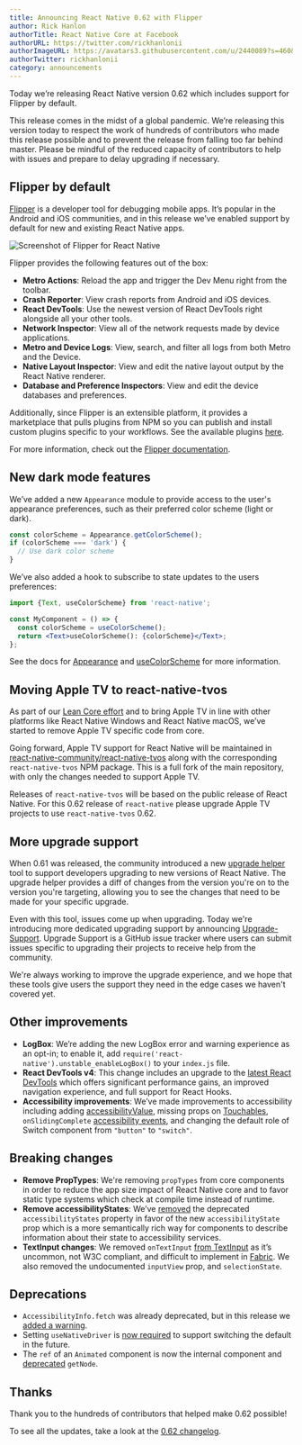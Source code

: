 ```yaml
---
title: Announcing React Native 0.62 with Flipper
author: Rick Hanlon
authorTitle: React Native Core at Facebook
authorURL: https://twitter.com/rickhanlonii
authorImageURL: https://avatars3.githubusercontent.com/u/2440089?s=460&v=4
authorTwitter: rickhanlonii
category: announcements
---
```


Today we’re releasing React Native version 0.62 which includes support for Flipper by default.

This release comes in the midst of a global pandemic. We’re releasing this version today to respect the work of hundreds of contributors who made this release possible and to prevent the release from falling too far behind master. Please be mindful of the reduced capacity of contributors to help with issues and prepare to delay upgrading if necessary.

## Flipper by default

[Flipper](https://fbflipper.com/) is a developer tool for debugging mobile apps. It’s popular in the Android and iOS communities, and in this release we’ve enabled support by default for new and existing React Native apps.

![Screenshot of Flipper for React Native](/blog/assets/0.62-flipper.png)

Flipper provides the following features out of the box:

- **Metro Actions**: Reload the app and trigger the Dev Menu right from the toolbar.
- **Crash Reporter**: View crash reports from Android and iOS devices.
- **React DevTools**: Use the newest version of React DevTools right alongside all your other tools.
- **Network Inspector**: View all of the network requests made by device applications.
- **Metro and Device Logs**: View, search, and filter all logs from both Metro and the Device.
- **Native Layout Inspector**: View and edit the native layout output by the React Native renderer.
- **Database and Preference Inspectors**: View and edit the device databases and preferences.

Additionally, since Flipper is an extensible platform, it provides a marketplace that pulls plugins from NPM so you can publish and install custom plugins specific to your workflows. See the available plugins [here](https://www.npmjs.com/search?q=flipper-plugin).

For more information, check out the [Flipper documentation](https://fbflipper.com/docs/features/react-native.html).

## New dark mode features

We’ve added a new `Appearance` module to provide access to the user's appearance preferences, such as their preferred color scheme (light or dark).

```js
const colorScheme = Appearance.getColorScheme();
if (colorScheme === 'dark') {
  // Use dark color scheme
}
```

We’ve also added a hook to subscribe to state updates to the users preferences:

```jsx
import {Text, useColorScheme} from 'react-native';

const MyComponent = () => {
  const colorScheme = useColorScheme();
  return <Text>useColorScheme(): {colorScheme}</Text>;
};
```

See the docs for [Appearance](/docs/appearance) and [useColorScheme](/docs/usecolorscheme) for more information.

## Moving Apple TV to react-native-tvos

As part of our [Lean Core effort](/blog/#lean-core) and to bring Apple TV in line with other platforms like React Native Windows and React Native macOS, we’ve started to remove Apple TV specific code from core.

Going forward, Apple TV support for React Native will be maintained in [react-native-community/react-native-tvos](https://github.com/react-native-community/react-native-tvos) along with the corresponding `react-native-tvos` NPM package. This is a full fork of the main repository, with only the changes needed to support Apple TV.

Releases of `react-native-tvos` will be based on the public release of React Native. For this 0.62 release of `react-native` please upgrade Apple TV projects to use `react-native-tvos` 0.62.

## More upgrade support

When 0.61 was released, the community introduced a new [upgrade helper](https://react-native-community.github.io/upgrade-helper/) tool to support developers upgrading to new versions of React Native. The upgrade helper provides a diff of changes from the version you're on to the version you're targeting, allowing you to see the changes that need to be made for your specific upgrade.

Even with this tool, issues come up when upgrading. Today we're introducing more dedicated upgrading support by announcing [Upgrade-Support](https://github.com/react-native-community/upgrade-support). Upgrade Support is a GitHub issue tracker where users can submit issues specific to upgrading their projects to receive help from the community.

We're always working to improve the upgrade experience, and we hope that these tools give users the support they need in the edge cases we haven't covered yet.

## Other improvements

- **LogBox**: We’re adding the new LogBox error and warning experience as an opt-in; to enable it, add `require('react-native').unstable_enableLogBox()` to your `index.js` file.
- **React DevTools v4**: This change includes an upgrade to the [latest React DevTools](https://reactjs.org/blog/2019/08/15/new-react-devtools.html) which offers significant performance gains, an improved navigation experience, and full support for React Hooks.
- **Accessibility improvements**: We’ve made improvements to accessibility including adding [accessibilityValue](https://reactnative.dev/docs/accessibility#accessibilityvalue-ios-android), missing props on [Touchables](https://github.com/facebook/react-native/commit/8c0c860e38f57e18296f689e47dfb4a54088c260), `onSlidingComplete` [accessibility events](https://github.com/facebook/react-native/commit/c7aa6dc8270c0eabc913fe6c617c8131e3f4b3c5), and changing the default role of Switch component from `"button"` to `"switch"`.

## Breaking changes

- **Remove PropTypes**: We're removing `propTypes` from core components in order to reduce the app size impact of React Native core and to favor static type systems which check at compile time instead of runtime.
- **Remove accessibilityStates**: We’ve [removed](https://github.com/facebook/react-native/commit/7b35f427fd66cb0f36921b992095fe5b3c14d8b9) the deprecated `accessibilityStates` property in favor of the new `accessibilityState` prop which is a more semantically rich way for components to describe information about their state to accessibility services.
- **TextInput changes**: We removed `onTextInput` [from TextInput](https://github.com/facebook/react-native/commit/3f7e0a2c9601fc186f25bfd794cd0008ac3983ab) as it’s uncommon, not W3C compliant, and difficult to implement in [Fabric](https://github.com/react-native-community/discussions-and-proposals/issues/4). We also removed the undocumented `inputView` prop, and `selectionState`.

## Deprecations

- `AccessibilityInfo.fetch` was already deprecated, but in this release we [added a warning](https://github.com/facebook/react-native/commit/523ab8333800afbfb169c6fd70ab6611fe07cc2a).
- Setting `useNativeDriver` is [now required](https://github.com/facebook/react-native/commit/5876052615f4858ed5fc32fa3da9b64695974238) to support switching the default in the future.
- The `ref` of an `Animated` component is now the internal component and [deprecated](https://github.com/facebook/react-native/commit/66e72bb4e00aafbcb9f450ed5db261d98f99f82a) `getNode`.

## Thanks

Thank you to the hundreds of contributors that helped make 0.62 possible!

To see all the updates, take a look at the [0.62 changelog](https://github.com/react-native-community/releases/blob/master/CHANGELOG.md#0620).
